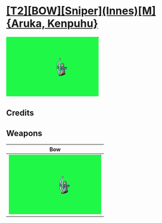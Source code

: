 # [\[T2\]\[BOW\]\[Sniper\]\(Innes\)\[M\]{Aruka, Kenpuhu}](./%5BT2%5D%5BBOW%5D%5BSniper%5D(Innes)%5BM%5D%7BAruka,%20Kenpuhu%7D)

<img src="./5.%20Bow/Bow_000.png" alt="[T2][BOW][Sniper](Innes)[M]{Aruka, Kenpuhu} standing" />

## Credits



## Weapons


|Bow |
|  :---: |
| <img alt="Bow animation" src="./5.%20Bow/Bow.gif" /> |
